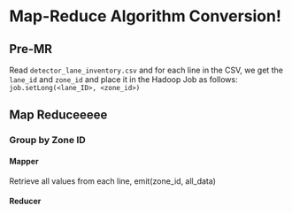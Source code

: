 # Map-Reduce Algorithm Conversion!
## Pre-MR
Read `detector_lane_inventory.csv` and for each line in the CSV, we get the `lane_id` and `zone_id` and place it in the Hadoop Job as follows: `job.setLong(<lane_ID>, <zone_id>)`
## Map Reduceeeee
### Group by Zone ID
#### Mapper
Retrieve all values from each line, emit(zone_id, all_data)
#### Reducer